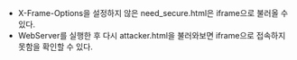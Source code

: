 - X-Frame-Options을 설정하지 않은 need_secure.html은 iframe으로 불러올 수 있다.
- WebServer를 실행한 후 다시 attacker.html을 불러와보면 iframe으로 접속하지 못함을 확인할 수 있다.